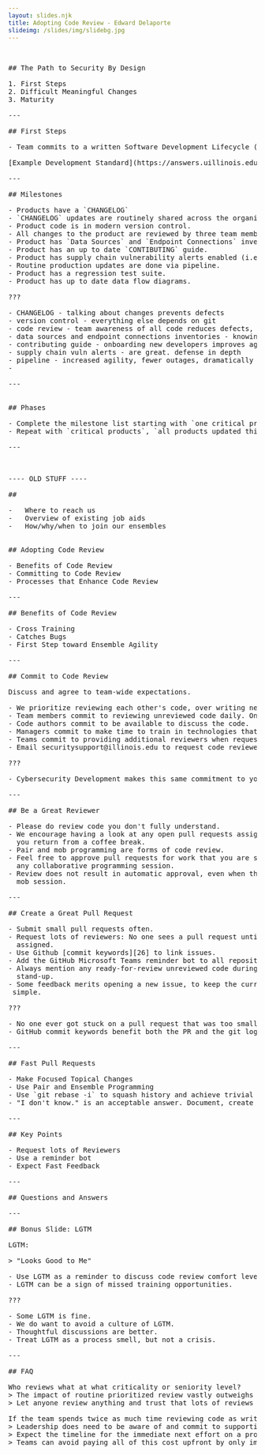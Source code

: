 ```yaml
---
layout: slides.njk
title: Adopting Code Review - Edward Delaporte
slideimg: /slides/img/slidebg.jpg
---
```


<pre>


## The Path to Security By Design

1. First Steps
2. Difficult Meaningful Changes
3. Maturity

---

## First Steps

- Team commits to a written Software Development Lifecycle (SDLC).

[Example Development Standard](https://answers.uillinois.edu/illinois/106122)

---

## Milestones

- Products have a `CHANGELOG`
- `CHANGELOG` updates are routinely shared across the organization.
- Product code is in modern version control.
- All changes to the product are reviewed by three team members (including the author).
- Product has `Data Sources` and `Endpoint Connections` inventories.
- Product has an up to date `CONTIBUTING` guide.
- Product has supply chain vulnerability alerts enabled (i.e. GitHub Dependabot).
- Routine production updates are done via pipeline.
- Product has a regression test suite.
- Product has up to date data flow diagrams.

???

- CHANGELOG - talking about changes prevents defects
- version control - everything else depends on git
- code review - team awareness of all code reduces defects, improves quality, and drastically reduces mitigation costs for discovered defects
- data sources and endpoint connections inventories - knowing what data a product talks to increases agility and improves security and privacy outcomes
- contributing guide - onboarding new developers improves agility, reduces costs, reduces defects
- supply chain vuln alerts - are great. defense in depth
- pipeline - increased agility, fewer outages, dramatically faster defect cleanup - foundation for everything that comes later
- 

---


## Phases

- Complete the milestone list starting with `one critical product` for each line.
- Repeat with `critical products`, `all products updated this year`, then `all supported products`.

---



---- OLD STUFF ----

## 

-	Where to reach us
-	Overview of existing job aids
-	How/why/when to join our ensembles


## Adopting Code Review

- Benefits of Code Review
- Committing to Code Review
- Processes that Enhance Code Review

---

## Benefits of Code Review

- Cross Training
- Catches Bugs
- First Step toward Ensemble Agility

---

## Commit to Code Review

Discuss and agree to team-wide expectations.

- We prioritize reviewing each other's code, over writing new code.
- Team members commit to reviewing unreviewed code daily. One work day is the longest any non-draft pull request may sit without feedback.
- Code authors commit to be available to discuss the code.
- Managers commit to make time to train in technologies that team members are asked to review code in.
- Teams commit to providing additional reviewers when requested by the code author.
- Email securitysupport@illinois.edu to request code reviewers from Cybersecurity.

???

- Cybersecurity Development makes this same commitment to your team - we will provide additional code reviewers by request.

---

## Be a Great Reviewer

- Please do review code you don't fully understand.
- We encourage having a look at any open pull requests assigned to you each time
  you return from a coffee break.
- Pair and mob programming are forms of code review.
- Feel free to approve pull requests for work that you are satisfied with after
  any collaborative programming session.
- Review does not result in automatic approval, even when the work was done in a
  mob session.

---

## Create a Great Pull Request

- Submit small pull requests often.
- Request lots of reviewers: No one sees a pull request until reviewers are
  assigned.
- Use Github [commit keywords][26] to link issues.
- Add the GitHub Microsoft Teams reminder bot to all repositories.
- Always mention any ready-for-review unreviewed code during your daily
  stand-up.
- Some feedback merits opening a new issue, to keep the current pull request
 simple.

???

- No one ever got stuck on a pull request that was too small.
- GitHub commit keywords benefit both the PR and the git log.

---

## Fast Pull Requests

- Make Focused Topical Changes
- Use Pair and Ensemble Programming
- Use `git rebase -i` to squash history and achieve trivial merges.
- "I don't know." is an acceptable answer. Document, create a new backlog if needed, approve and move on.

---

## Key Points

- Request lots of Reviewers
- Use a reminder bot
- Expect Fast Feedback

---

## Questions and Answers

---

## Bonus Slide: LGTM

LGTM:

> "Looks Good to Me"

- Use LGTM as a reminder to discuss code review comfort levels at next retro.
- LGTM can be a sign of missed training opportunities.

???

- Some LGTM is fine.
- We do want to avoid a culture of LGTM.
- Thoughtful discussions are better.
- Treat LGTM as a process smell, but not a crisis.

---

## FAQ

Who reviews what at what criticality or seniority level?
> The impact of routine prioritized review vastly outweighs the impact of these decisions.
> Let anyone review anything and trust that lots of reviews are happening.

If the team spends twice as much time reviewing code as writing code, will all of our timelines triple?
> Leadership does need to be aware of and commit to supporting this up-front cost.
> Expect the timeline for the immediate next effort on a product that just implemented code review to triple, and then watch timelines quickly reduce to much shorter than before, for that product.
> Teams can avoid paying all of this cost upfront by only implementing code review on one code base at a time.


</pre>
